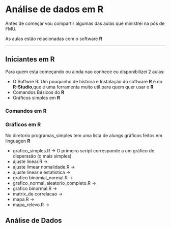 # Análise de dados em R
 
Antes de começar vou compartir algumas das aulas que ministrei na pós de FMU.

As aulas estão relacionadas com o software **R**

---

## Iniciantes em R

Para quem esta começando ou ainda nao conhece eu disponibilizei 2 aulas:

* O Softwre R: Um pouquinho de historia e Instalação do software **R** e do **R-Studio**,que é uma ferramenta muito util para quem quer usar o **R**   
* Comandos Básicos do **R**
* Gráficos simples em **R**

### Comandos em R


### Gráficos em R

No diretorio programas_simples tem uma lista de alungs gráficos feitos em linguagen **R**

* grafico_simples.R  -> O primeiro script corresponde a um gráfico de disperssão (o mais simples)
* ajuste linear.R ->
* ajuste limear nomalidade.R ->
* ajuste linear e estatistica ->
* grafico binomial_normal.R ->
* grafico_normal_aleatorio_completo.R ->
* grafico binormal.R ->
* matrix_de correlacao ->
* mapa.R  ->
* mapa_relevo.R ->  

## Análise de Dados
